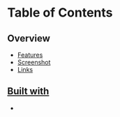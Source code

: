 # Table of Contents
## Overview
- [Features](#features)
- [Screenshot](#screenshot)
- [Links](#links)
## [Built with](#built-with)
- []()
